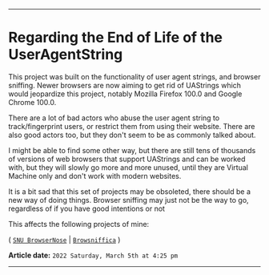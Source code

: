 ***

# Regarding the End of Life of the UserAgentString

This project was built on the functionality of user agent strings, and browser sniffing. Newer browsers are now aiming to get rid of UAStrings which would jeopardize this project, notably Mozilla Firefox 100.0 and Google Chrome 100.0.

There are a lot of bad actors who abuse the user agent string to track/fingerprint users, or restrict them from using their website. There are also good actors too, but they don't seem to be as commonly talked about.

I might be able to find some other way, but there are still tens of thousands of versions of web browsers that support UAStrings and can be worked with, but they will slowly go more and more unused, until they are Virtual Machine only and don't work with modern websites.

It is a bit sad that this set of projects may be obsoleted, there should be a new way of doing things. Browser sniffing may just not be the way to go, regardless of if you have good intentions or not

This affects the following projects of mine:

( [`SNU BrowserNose`](https://github.com/seanpm2001/SNU_BrowserNose/) | [`Browsniffica`](https://github.com/seanpm2001/Browsniffica/) )

**Article date:** `2022 Saturday, March 5th at 4:25 pm`

***
